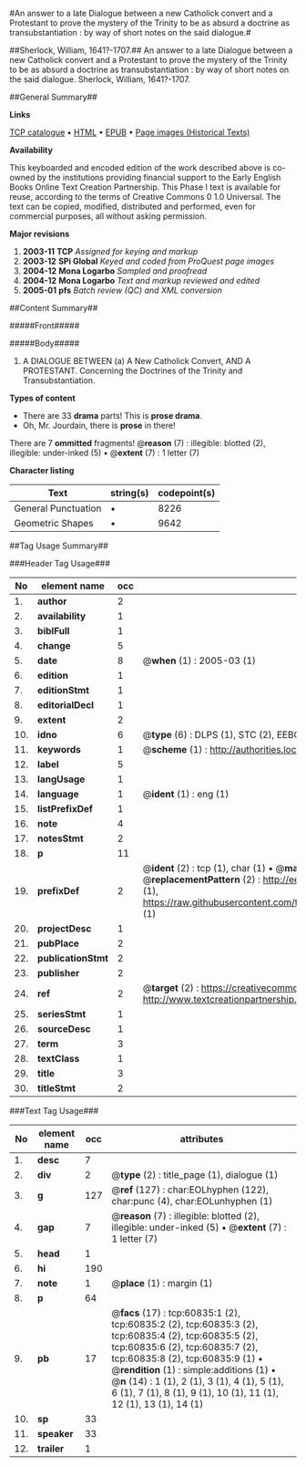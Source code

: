 #An answer to a late Dialogue between a new Catholick convert and a Protestant to prove the mystery of the Trinity to be as absurd a doctrine as transubstantiation : by way of short notes on the said dialogue.#

##Sherlock, William, 1641?-1707.##
An answer to a late Dialogue between a new Catholick convert and a Protestant to prove the mystery of the Trinity to be as absurd a doctrine as transubstantiation : by way of short notes on the said dialogue.
Sherlock, William, 1641?-1707.

##General Summary##

**Links**

[TCP catalogue](http://www.ota.ox.ac.uk/tcp/)  • 
[HTML](http://tei.it.ox.ac.uk/tcp/Texts-HTML/free/A59/A59787.html)  • 
[EPUB](http://tei.it.ox.ac.uk/tcp/Texts-EPUB/free/A59/A59787.epub) • 
[Page images (Historical Texts)](https://data.historicaltexts.jisc.ac.uk/view?pubId=eebo-12385594e&pageId=eebo-12385594e-60835-1)

**Availability**

This keyboarded and encoded edition of the
	       work described above is co-owned by the institutions
	       providing financial support to the Early English Books
	       Online Text Creation Partnership. This Phase I text is
	       available for reuse, according to the terms of Creative
	       Commons 0 1.0 Universal. The text can be copied,
	       modified, distributed and performed, even for
	       commercial purposes, all without asking permission.

**Major revisions**

1. __2003-11__ __TCP__ *Assigned for keying and markup*
1. __2003-12__ __SPi Global__ *Keyed and coded from ProQuest page images*
1. __2004-12__ __Mona Logarbo__ *Sampled and proofread*
1. __2004-12__ __Mona Logarbo__ *Text and markup reviewed and edited*
1. __2005-01__ __pfs__ *Batch review (QC) and XML conversion*

##Content Summary##

#####Front#####

#####Body#####

1. A DIALOGUE BETWEEN (a) A New Catholick Convert, AND A PROTESTANT. Concerning the Doctrines of the Trinity and Transubstantiation.

**Types of content**

  * There are 33 **drama** parts! This is **prose drama**.
  * Oh, Mr. Jourdain, there is **prose** in there!

There are 7 **ommitted** fragments! 
 @__reason__ (7) : illegible: blotted (2), illegible: under-inked (5)  •  @__extent__ (7) : 1 letter (7)

**Character listing**


|Text|string(s)|codepoint(s)|
|---|---|---|
|General Punctuation|•|8226|
|Geometric Shapes|▪|9642|

##Tag Usage Summary##

###Header Tag Usage###

|No|element name|occ|attributes|
|---|---|---|---|
|1.|__author__|2||
|2.|__availability__|1||
|3.|__biblFull__|1||
|4.|__change__|5||
|5.|__date__|8| @__when__ (1) : 2005-03 (1)|
|6.|__edition__|1||
|7.|__editionStmt__|1||
|8.|__editorialDecl__|1||
|9.|__extent__|2||
|10.|__idno__|6| @__type__ (6) : DLPS (1), STC (2), EEBO-CITATION (1), OCLC (1), VID (1)|
|11.|__keywords__|1| @__scheme__ (1) : http://authorities.loc.gov/ (1)|
|12.|__label__|5||
|13.|__langUsage__|1||
|14.|__language__|1| @__ident__ (1) : eng (1)|
|15.|__listPrefixDef__|1||
|16.|__note__|4||
|17.|__notesStmt__|2||
|18.|__p__|11||
|19.|__prefixDef__|2| @__ident__ (2) : tcp (1), char (1)  •  @__matchPattern__ (2) : ([0-9\-]+):([0-9IVX]+) (1), (.+) (1)  •  @__replacementPattern__ (2) : http://eebo.chadwyck.com/downloadtiff?vid=$1&page=$2 (1), https://raw.githubusercontent.com/textcreationpartnership/Texts/master/tcpchars.xml#$1 (1)|
|20.|__projectDesc__|1||
|21.|__pubPlace__|2||
|22.|__publicationStmt__|2||
|23.|__publisher__|2||
|24.|__ref__|2| @__target__ (2) : https://creativecommons.org/publicdomain/zero/1.0/ (1), http://www.textcreationpartnership.org/docs/. (1)|
|25.|__seriesStmt__|1||
|26.|__sourceDesc__|1||
|27.|__term__|3||
|28.|__textClass__|1||
|29.|__title__|3||
|30.|__titleStmt__|2||


###Text Tag Usage###

|No|element name|occ|attributes|
|---|---|---|---|
|1.|__desc__|7||
|2.|__div__|2| @__type__ (2) : title_page (1), dialogue (1)|
|3.|__g__|127| @__ref__ (127) : char:EOLhyphen (122), char:punc (4), char:EOLunhyphen (1)|
|4.|__gap__|7| @__reason__ (7) : illegible: blotted (2), illegible: under-inked (5)  •  @__extent__ (7) : 1 letter (7)|
|5.|__head__|1||
|6.|__hi__|190||
|7.|__note__|1| @__place__ (1) : margin (1)|
|8.|__p__|64||
|9.|__pb__|17| @__facs__ (17) : tcp:60835:1 (2), tcp:60835:2 (2), tcp:60835:3 (2), tcp:60835:4 (2), tcp:60835:5 (2), tcp:60835:6 (2), tcp:60835:7 (2), tcp:60835:8 (2), tcp:60835:9 (1)  •  @__rendition__ (1) : simple:additions (1)  •  @__n__ (14) : 1 (1), 2 (1), 3 (1), 4 (1), 5 (1), 6 (1), 7 (1), 8 (1), 9 (1), 10 (1), 11 (1), 12 (1), 13 (1), 14 (1)|
|10.|__sp__|33||
|11.|__speaker__|33||
|12.|__trailer__|1||
